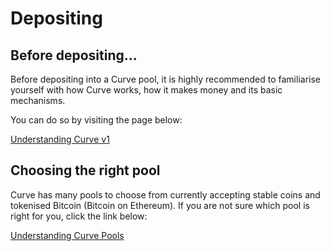 # Depositing

## Before depositing...

Before depositing into a Curve pool, it is highly recommended to familiarise yourself with how Curve works, how it makes money and its basic mechanisms.

You can do so by visiting the page below:

[Understanding Curve v1](/base-features/understanding-curve)

## Choosing the right pool

Curve has many pools to choose from currently accepting stable coins and tokenised Bitcoin (Bitcoin on Ethereum). If you are not sure which pool is right for you, click the link below:

[Understanding Curve Pools](/lp/understanding-curve-pools)

